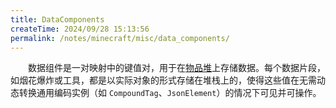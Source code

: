 ```yaml
---
title: DataComponents
createTime: 2024/09/28 15:13:56
permalink: /notes/minecraft/misc/data_components/
---
```


&emsp;&emsp;数据组件是一对映射中的键值对，用于在[物品堆](Item.md#itemstack)上存储数据。每个数据片段，如烟花爆炸或工具，都是以实际对象的形式存储在堆栈上的，使得这些值在无需动态转换通用编码实例（如 `CompoundTag`、`JsonElement`）的情况下可见并可操作。
